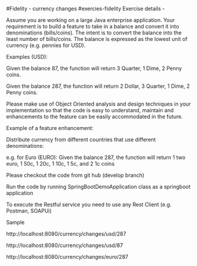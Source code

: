 
#Fidelity - currency changes
#exercies-fidelity 
Exercise details -

Assume you are working on a large Java enterprise application. Your requirement is to build a feature to take in a balance and convert it into denominations (bills/coins). The intent is to convert the balance into the least number of bills/coins. The balance is expressed as the lowest unit of currency (e.g. pennies for USD).

Examples (USD):

Given the balance 87, the function will return 3 Quarter, 1 Dime, 2 Penny coins.

Given the balance 287, the function will return 2 Dollar, 3 Quarter, 1 Dime, 2 Penny coins.

 

Please make use of Object Oriented analysis and design techniques in your implementation so that the code is easy to understand, maintain and enhancements to the feature can be easily accommodated in the future.

 

Example of a feature enhancement:

 

Distribute currency from different countries that use different denominations:

 

e.g. for Euro (EURO): Given the balance 287, the function will return 1 two euro, 1 50c, 1 20c, 1 10c, 1 5c, and 2 1c coins

Please checkout the code from git hub (develop branch)

Run the code by running SpringBootDemoApplication class as a springboot application

To execute the Restful service you need to use any Rest Client (e.g. Postman, SOAPUi)

Sample 

http://localhost:8080/currency/changes/usd/287

http://localhost:8080/currency/changes/usd/87

http://localhost:8080/currency/changes/euro/287


